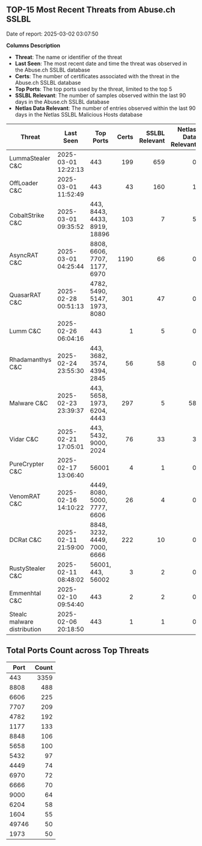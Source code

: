 ## TOP-15 Most Recent Threats from Abuse.ch SSLBL
Date of report: 2025-03-02 03:07:50

**Columns Description**
- **Threat**: The name or identifier of the threat
- **Last Seen**: The most recent date and time the threat was observed in the Abuse.ch SSLBL database
- **Certs**: The number of certificates associated with the threat in the Abuse.ch SSLBL database
- **Top Ports**: The top ports used by the threat, limited to the top 5
- **SSLBL Relevant**: The number of samples observed within the last 90 days in the Abuse.ch SSLBL database
- **Netlas Data Relevant**: The number of entries observed within the last 90 days in the Netlas SSLBL Malicious Hosts database



| Threat                     | Last Seen           | Top Ports          | Certs        | SSLBL Relevant   | Netlas Data Relevant  |
|----------------------------|---------------------|--------------------|-------------:|-----------------:|----------------------:|
| LummaStealer C&C           | 2025-03-01 12:22:13 | 443 | 199 | 659 | 0 |
| OffLoader C&C              | 2025-03-01 11:52:49 | 443 | 43 | 160 | 1 |
| CobaltStrike C&C           | 2025-03-01 09:35:52 | 443, 8443, 4433, 8919, 18896 | 103 | 7 | 5 |
| AsyncRAT C&C               | 2025-03-01 04:25:44 | 8808, 6606, 7707, 1177, 6970 | 1190 | 66 | 0 |
| QuasarRAT C&C              | 2025-02-28 00:51:13 | 4782, 5490, 5147, 1973, 8080 | 301 | 47 | 0 |
| Lumm C&C                   | 2025-02-26 06:04:16 | 443 | 1 | 5 | 0 |
| Rhadamanthys C&C           | 2025-02-24 23:55:30 | 443, 3682, 3574, 4394, 2845 | 56 | 58 | 0 |
| Malware C&C                | 2025-02-23 23:39:37 | 443, 5658, 1973, 6204, 4443 | 297 | 5 | 58 |
| Vidar C&C                  | 2025-02-21 17:05:01 | 443, 5432, 9000, 2024 | 76 | 33 | 3 |
| PureCrypter C&C            | 2025-02-17 13:06:40 | 56001 | 4 | 1 | 0 |
| VenomRAT C&C               | 2025-02-16 14:10:22 | 4449, 8080, 5000, 7777, 6606 | 26 | 4 | 0 |
| DCRat C&C                  | 2025-02-11 21:59:00 | 8848, 3232, 4449, 7000, 6666 | 222 | 10 | 0 |
| RustyStealer C&C           | 2025-02-11 08:48:02 | 56001, 443, 56002 | 3 | 2 | 0 |
| Emmenhtal C&C              | 2025-02-10 09:54:40 | 443 | 2 | 2 | 0 |
| Stealc malware distribution | 2025-02-06 20:18:50 | 443 | 1 | 1 | 0 |

## Total Ports Count across Top Threats
| Port       | Count      |
|------------|-----------:|
| 443 | 3359 |
| 8808 | 488 |
| 6606 | 225 |
| 7707 | 209 |
| 4782 | 192 |
| 1177 | 133 |
| 8848 | 106 |
| 5658 | 100 |
| 5432 | 97 |
| 4449 | 74 |
| 6970 | 72 |
| 6666 | 70 |
| 9000 | 64 |
| 6204 | 58 |
| 1604 | 55 |
| 49746 | 50 |
| 1973 | 50 |
